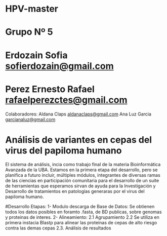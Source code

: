# HPV-master
# Grupo Nº 5

# Erdozain Sofia sofierdozain@gmail.com
# Perez Ernesto Rafael rafaelperezctes@gmail.com 

Colaboradores: Aldana Claps aldanaclaps@gmail.com Ana Luz Garcia garcianaluz@gmail.com
# Análisis de variantes en cepas del virus del papiloma humano

El sistema de análisis, incia como trabajo final de la materia Bioinformática Avanzada de la UBA. Estamos en la primera etapa del desarrollo, pero se planifica a futuro incluir, múltiples módulos, integrantes de diversas ramas de las ciencias en participación comunitaria para el desarrollo de un suite de herramientas que esperamos sirvan de ayuda para la Investigación y Desarrollo de tratamientos en patologías generaras por el virus del papiloma humano.

#Desarrollo Etapas:
1- Modulo descarga de Base de Datos: Se obtienen todos los datos posibles en foramto .fasta, de BD publicas, sobre genomas y proteinas de interes.
2- Alineamiento: 
  2.1 Agrupamiento
  2.2 Se utiliza en primera instacia Blastp para alinear las proteinas de cepas de alto riesgo contra las demas cepas
  2.3. Análisis de resultados

